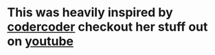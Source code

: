 # This was heavily inspired by <a href="https://github.com/thecodercoder">codercoder</a> checkout her stuff out on  <a href="https://www.youtube.com/@TheCoderCoder">youtube</a>
 
